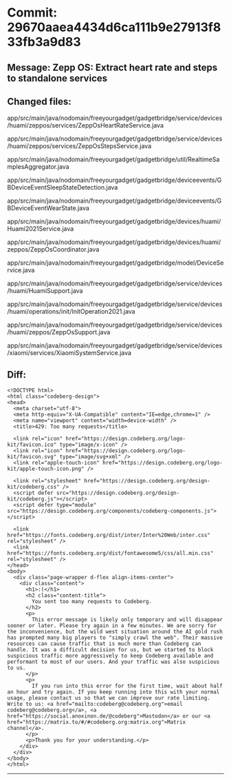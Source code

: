 # Commit: 29670aaea4434d6ca111b9e27913f833fb3a9d83
## Message: Zepp OS: Extract heart rate and steps to standalone services
## Changed files:
app/src/main/java/nodomain/freeyourgadget/gadgetbridge/service/devices/huami/zeppos/services/ZeppOsHeartRateService.java

app/src/main/java/nodomain/freeyourgadget/gadgetbridge/service/devices/huami/zeppos/services/ZeppOsStepsService.java

app/src/main/java/nodomain/freeyourgadget/gadgetbridge/util/RealtimeSamplesAggregator.java

app/src/main/java/nodomain/freeyourgadget/gadgetbridge/deviceevents/GBDeviceEventSleepStateDetection.java

app/src/main/java/nodomain/freeyourgadget/gadgetbridge/deviceevents/GBDeviceEventWearState.java

app/src/main/java/nodomain/freeyourgadget/gadgetbridge/devices/huami/Huami2021Service.java

app/src/main/java/nodomain/freeyourgadget/gadgetbridge/devices/huami/zeppos/ZeppOsCoordinator.java

app/src/main/java/nodomain/freeyourgadget/gadgetbridge/model/DeviceService.java

app/src/main/java/nodomain/freeyourgadget/gadgetbridge/service/devices/huami/HuamiSupport.java

app/src/main/java/nodomain/freeyourgadget/gadgetbridge/service/devices/huami/operations/init/InitOperation2021.java

app/src/main/java/nodomain/freeyourgadget/gadgetbridge/service/devices/huami/zeppos/ZeppOsSupport.java

app/src/main/java/nodomain/freeyourgadget/gadgetbridge/service/devices/xiaomi/services/XiaomiSystemService.java

## Diff:
```
<!DOCTYPE html>
<html class="codeberg-design">
<head>
  <meta charset="utf-8">
  <meta http-equiv="X-UA-Compatible" content="IE=edge,chrome=1" />
  <meta name="viewport" content="width=device-width" />
  <title>429: Too many requests</title>
  
  <link rel="icon" href="https://design.codeberg.org/logo-kit/favicon.ico" type="image/x-icon" />
  <link rel="icon" href="https://design.codeberg.org/logo-kit/favicon.svg" type="image/svg+xml" />
  <link rel="apple-touch-icon" href="https://design.codeberg.org/logo-kit/apple-touch-icon.png" />

  <link rel="stylesheet" href="https://design.codeberg.org/design-kit/codeberg.css" />
  <script defer src="https://design.codeberg.org/design-kit/codeberg.js"></script>
  <script defer type="module" src="https://design.codeberg.org/components/codeberg-components.js"></script>

  <link href="https://fonts.codeberg.org/dist/inter/Inter%20Web/inter.css" rel="stylesheet" />
  <link href="https://fonts.codeberg.org/dist/fontawesome5/css/all.min.css" rel="stylesheet" />
</head>
<body>
  <div class="page-wrapper d-flex align-items-center"> 
    <div class="content">
      <h1>:(</h1>
      <h2 class="content-title">
        You sent too many requests to Codeberg.
      </h2>
      <p>
        This error message is likely only temporary and will disappear sooner or later. Please try again in a few minutes. We are sorry for the inconvenience, but the wild west situation around the AI gold rush has prompted many big players to "simply crawl the web". Their massive resources can cause traffic that is much more than Codeberg can handle. It was a difficult decision for us, but we started to block suspicious traffic more aggressively to keep Codeberg available and performant to most of our users. And your traffic was also suspicious to us.
      </p>
      <p>
        If you run into this error for the first time, wait about half an hour and try again. If you keep running into this with your normal usage, please contact us so that we can improve our rate limiting. Write to us: <a href="mailto:codeberg@codeberg.org">email codeberg@codeberg.org</a>, <a href="https://social.anoxinon.de/@codeberg">Mastodon</a> or our <a href="https://matrix.to/#/#codeberg.org:matrix.org">Matrix channel</a>.
      </p>
      <p>Thank you for your understanding.</p>
    </div>
  </div>
</body>
</html>
```
-----------------------------------
